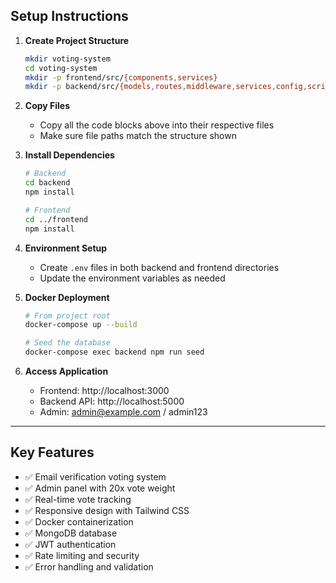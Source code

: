 ## Setup Instructions

1. **Create Project Structure**
   ```bash
   mkdir voting-system
   cd voting-system
   mkdir -p frontend/src/{components,services}
   mkdir -p backend/src/{models,routes,middleware,services,config,scripts}
   ```

2. **Copy Files**
    - Copy all the code blocks above into their respective files
    - Make sure file paths match the structure shown

3. **Install Dependencies**
   ```bash
   # Backend
   cd backend
   npm install

   # Frontend
   cd ../frontend
   npm install
   ```

4. **Environment Setup**
    - Create `.env` files in both backend and frontend directories
    - Update the environment variables as needed

5. **Docker Deployment**
   ```bash
   # From project root
   docker-compose up --build

   # Seed the database
   docker-compose exec backend npm run seed
   ```

6. **Access Application**
    - Frontend: http://localhost:3000
    - Backend API: http://localhost:5000
    - Admin: admin@example.com / admin123

---

## Key Features

- ✅ Email verification voting system
- ✅ Admin panel with 20x vote weight
- ✅ Real-time vote tracking
- ✅ Responsive design with Tailwind CSS
- ✅ Docker containerization
- ✅ MongoDB database
- ✅ JWT authentication
- ✅ Rate limiting and security
- ✅ Error handling and validation